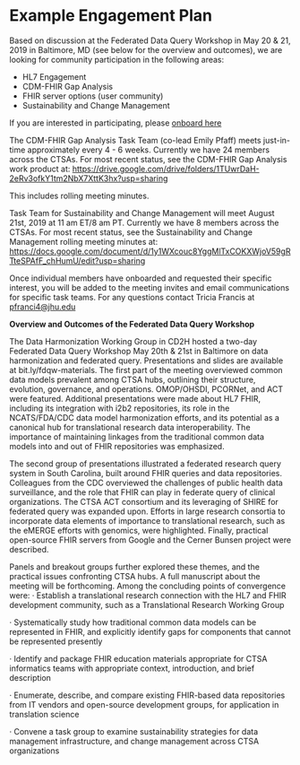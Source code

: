 # Example Engagement Plan

Based on discussion at the Federated Data Query Workshop in May 20 & 21, 2019 in Baltimore, MD (see below for the overview and outcomes), we are looking for community participation in the following areas:
- HL7 Engagement
- CDM-FHIR Gap Analysis
- FHIR server options (user community)
- Sustainability and Change Management 

If you are interested in participating, please [onboard here](http://bit.ly/cd2h-onboarding-form)

The CDM-FHIR Gap Analysis Task Team (co-lead Emily Pfaff) meets just-in-time approximately every 4 - 6 weeks.  Currently we have 24 members across the CTSAs.  For most recent status, see the CDM-FHIR Gap Analysis work product at: https://drive.google.com/drive/folders/1TUwrDaH-2eRv3ofkY1tm2NbX7XttK3hx?usp=sharing

This includes rolling meeting minutes. 

Task Team for Sustainability and Change Management will meet August 21st, 2019 at 11 am ET/8 am PT.  Currently we have 8 members across the CTSAs.  For most recent status, see the Sustainability and Change Management rolling meeting minutes at:
https://docs.google.com/document/d/1y1WXcouc8YggMlTxCOKXWjoV59gRTteSPAfF_chHumU/edit?usp=sharing

Once individual members have onboarded and requested their specific interest, you will be added to the meeting invites and email communications for specific task teams.  For any questions contact Tricia Francis at pfranci4@jhu.edu



**Overview and Outcomes of the Federated Data Query Workshop**

The Data Harmonization Working Group in CD2H hosted a two-day Federated Data Query Workshop May 20th & 21st in Baltimore on data harmonization and federated query.  Presentations and slides are available at bit.ly/fdqw-materials.  The first part of the meeting overviewed common data models prevalent among CTSA hubs, outlining their structure, evolution, governance, and operations.  OMOP/OHSDI, PCORNet, and ACT were featured.  Additional presentations were made about HL7 FHIR, including its integration with i2b2 repositories, its role in the NCATS/FDA/CDC data model harmonization efforts, and its potential as a canonical hub for translational research data interoperability.   The importance of maintaining linkages from the traditional common data models into and out of FHIR repositories was emphasized.
 
The second group of presentations illustrated a federated research query system in South Carolina, built around FHIR queries and data repositories.  Colleagues from the CDC overviewed the challenges of public health data surveillance, and the role that FHIR can play in federate query of clinical organizations.  The CTSA ACT consortium and its leveraging of SHIRE for federated query was expanded upon.  Efforts in large research consortia to incorporate data elements of importance to translational research, such as the eMERGE efforts with genomics, were highlighted.   Finally, practical open-source FHIR servers from Google and the Cerner Bunsen project were described.
 
Panels and breakout groups further explored these themes, and the practical issues confronting CTSA hubs.  A full manuscript about the meeting will be forthcoming.  Among the concluding points of convergence were:
·                 Establish a translational research connection with the HL7 and FHIR development community, such as a Translational Research Working Group

·                 Systematically study how traditional common data models can be represented in FHIR, and explicitly identify gaps for components that cannot be represented presently

·                 Identify and package FHIR education materials appropriate for CTSA informatics teams with appropriate context, introduction, and brief description

·                 Enumerate, describe, and compare existing FHIR-based data repositories from IT vendors and open-source development groups, for application in translation science

·                 Convene a task group to examine sustainability strategies for data management infrastructure, and change management across CTSA organizations
